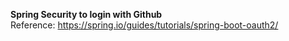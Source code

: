 <b>Spring Security to login with Github</b>
<br/>Reference: https://spring.io/guides/tutorials/spring-boot-oauth2/
